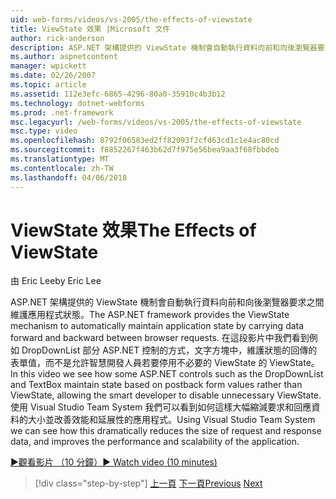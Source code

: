 ```yaml
---
uid: web-forms/videos/vs-2005/the-effects-of-viewstate
title: ViewState 效果 |Microsoft 文件
author: rick-anderson
description: ASP.NET 架構提供的 ViewState 機制會自動執行資料向前和向後瀏覽器要求之間維護應用程式狀態...
ms.author: aspnetcontent
manager: wpickett
ms.date: 02/26/2007
ms.topic: article
ms.assetid: 112e3efc-6865-4296-80a0-35910c4b3b12
ms.technology: dotnet-webforms
ms.prod: .net-framework
msc.legacyurl: /web-forms/videos/vs-2005/the-effects-of-viewstate
msc.type: video
ms.openlocfilehash: 8792f06583ed2ff82093f2cfd63cd1c1e4ac80cd
ms.sourcegitcommit: f8852267f463b62d7f975e56bea9aa3f68fbbdeb
ms.translationtype: MT
ms.contentlocale: zh-TW
ms.lasthandoff: 04/06/2018
---
```

<a name="the-effects-of-viewstate"></a><span data-ttu-id="164cc-103">ViewState 效果</span><span class="sxs-lookup"><span data-stu-id="164cc-103">The Effects of ViewState</span></span>
====================
<span data-ttu-id="164cc-104">由 Eric Lee</span><span class="sxs-lookup"><span data-stu-id="164cc-104">by Eric Lee</span></span>

<span data-ttu-id="164cc-105">ASP.NET 架構提供的 ViewState 機制會自動執行資料向前和向後瀏覽器要求之間維護應用程式狀態。</span><span class="sxs-lookup"><span data-stu-id="164cc-105">The ASP.NET framework provides the ViewState mechanism to automatically maintain application state by carrying data forward and backward between browser requests.</span></span> <span data-ttu-id="164cc-106">在這段影片中我們看到例如 DropDownList 部分 ASP.NET 控制的方式，文字方塊中，維護狀態的回傳的表單值，而不是允許智慧開發人員若要停用不必要的 ViewState 的 ViewState。</span><span class="sxs-lookup"><span data-stu-id="164cc-106">In this video we see how some ASP.NET controls such as the DropDownList and TextBox maintain state based on postback form values rather than ViewState, allowing the smart developer to disable unnecessary ViewState.</span></span> <span data-ttu-id="164cc-107">使用 Visual Studio Team System 我們可以看到如何這樣大幅縮減要求和回應資料的大小並改善效能和延展性的應用程式。</span><span class="sxs-lookup"><span data-stu-id="164cc-107">Using Visual Studio Team System we can see how this dramatically reduces the size of request and response data, and improves the performance and scalability of the application.</span></span>

[<span data-ttu-id="164cc-108">&#9654;觀看影片 （10 分鐘）</span><span class="sxs-lookup"><span data-stu-id="164cc-108">&#9654; Watch video (10 minutes)</span></span>](https://channel9.msdn.com/Blogs/ASP-NET-Site-Videos/the-effects-of-viewstate)

> [!div class="step-by-step"]
> <span data-ttu-id="164cc-109">[上一頁](using-the-load-test-agent.md)
> [下一頁](how-do-i-integrate-defect-tracking-with-testing.md)</span><span class="sxs-lookup"><span data-stu-id="164cc-109">[Previous](using-the-load-test-agent.md)
[Next](how-do-i-integrate-defect-tracking-with-testing.md)</span></span>
